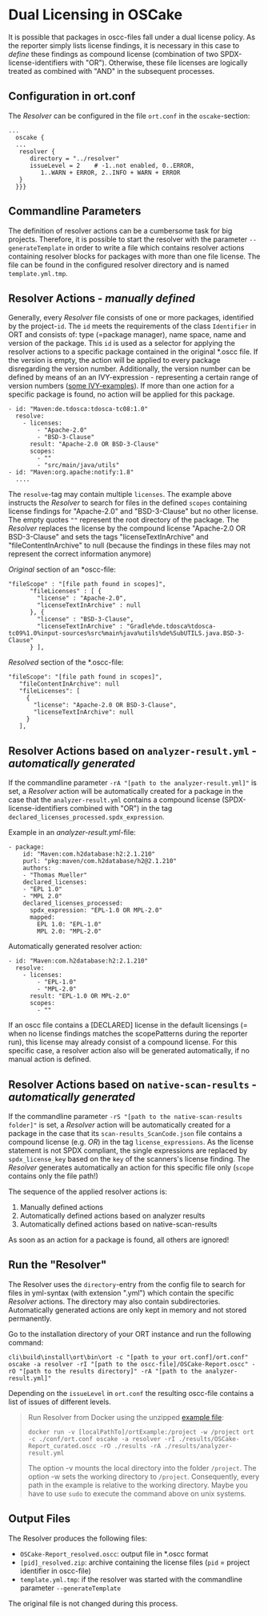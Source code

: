 # Dual Licensing in OSCake
It is possible that packages in oscc-files fall under a dual license policy. As the reporter simply lists license findings, it is necessary in this case to *define* these findings as compound license (combination of two SPDX-license-identifiers  with "OR"). Otherwise, these file licenses are logically treated as combined with "AND" in the subsequent processes.

## Configuration in ort.conf
The *Resolver* can be configured in the file `ort.conf` in the `oscake`-section:

```ort { {
...
  oscake {
  ...
   resolver {
      directory = "../resolver"
      issueLevel = 2	# -1..not enabled, 0..ERROR, 
         1..WARN + ERROR, 2..INFO + WARN + ERROR
   }
  }}}
``` 

## Commandline Parameters
The definition of resolver actions can be a cumbersome task for big projects. Therefore, it is possible to start the resolver with the parameter `--generateTemplate` in order to write a file which contains resolver actions containing resolver blocks for packages with more than one file license. The file can be found in the configured resolver directory and is named `template.yml.tmp`.


## Resolver Actions - *manually defined*
Generally, every *Resolver* file consists of one or more packages, identified by the project-`id`. The `id` meets the requirements of the class `Identifier` in ORT and consists of: type (=package manager), name space, name and version of the package. This `id` is used as a selector for applying the resolver actions to a specific package contained in the original \*.oscc file. If the version is empty, the action will be applied to every package disregarding the version number. Additionally, the version number can be defined by means of an an IVY-expression - representing a certain range of version numbers ([some IVY-examples](http://ant.apache.org/ivy/history/2.4.0/settings/version-matchers.html)). If  more than one action for a specific package is found, no action will be applied for this package.

```
- id: "Maven:de.tdosca:tdosca-tc08:1.0"
  resolve:
    - licenses:
        - "Apache-2.0"
        - "BSD-3-Clause"
      result: "Apache-2.0 OR BSD-3-Clause"
      scopes: 
        - ""
        - "src/main/java/utils"
- id: "Maven:org.apache:notify:1.8"
  ....
```
The `resolve`-tag may contain multiple `licenses`. The example above instructs the *Resolver* to search for files in the defined `scopes` containing license findings for "Apache-2.0" and "BSD-3-Clause" but no other license. The empty quotes `""` represent the root directory of the package. The *Resolver* replaces the license by the compound license "Apache-2.0 OR BSD-3-Clause" and sets the tags "licenseTextInArchive" and "fileContentInArchive" to null (because the findings in these files may not represent the correct information anymore)

*Original* section of an \*oscc-file:
```
"fileScope" : "[file path found in scopes]",
      "fileLicenses" : [ {
        "license" : "Apache-2.0",
        "licenseTextInArchive" : null
      }, {
        "license" : "BSD-3-Clause",
        "licenseTextInArchive" : "Gradle%de.tdosca%tdosca-tc09%1.0%input-sources%src%main%java%utils%de%SubUTILS.java.BSD-3-Clause"
      } ],
```

*Resolved* section of the \*.oscc-file:
```
"fileScope": "[file path found in scopes]",
   "fileContentInArchive": null
   "fileLicenses": [
     {
       "license": "Apache-2.0 OR BSD-3-Clause",
       "licenseTextInArchive": null
     }
   ],

```

## Resolver Actions based on `analyzer-result.yml` - *automatically generated*
If the commandline parameter `-rA "[path to the analyzer-result.yml]"` is set, a *Resolver* action will be automatically created for a package in the case that the `analyzer-result.yml` contains a compound license (SPDX-license-identifiers combined with "OR") in the tag `declared_licenses_processed.spdx_expression`.


Example in an *analyzer-result.yml*-file:
```
- package:
	id: "Maven:com.h2database:h2:2.1.210"
	purl: "pkg:maven/com.h2database/h2@2.1.210"
	authors:
	- "Thomas Mueller"
	declared_licenses:
	- "EPL 1.0"
	- "MPL 2.0"
	declared_licenses_processed:
	  spdx_expression: "EPL-1.0 OR MPL-2.0"
	  mapped:
		EPL 1.0: "EPL-1.0"
		MPL 2.0: "MPL-2.0"
```

Automatically generated resolver action:
```
- id: "Maven:com.h2database:h2:2.1.210"
  resolve:
    - licenses:
        - "EPL-1.0"
        - "MPL-2.0"
      result: "EPL-1.0 OR MPL-2.0"
      scopes: 
        - ""
```

If an oscc file contains a [DECLARED] license in the default licensings (= when no license findings matches the scopePatterns during the reporter run), this license may already consist of a compound license. For this specific case, a resolver action also will be generated automatically, if no manual action is defined.

## Resolver Actions based on `native-scan-results` - *automatically generated*

If the commandline parameter `-rS "[path to the native-scan-results folder]"` is set, a *Resolver* action will be automatically created for a package in the case that its `scan-results_ScanCode.json` file contains a compound license (e.g. *OR*) in the tag `license_expressions`. As the license statement is not SPDX compliant, the single expressions are replaced by `spdx_license_key` based on the `key` of the scanners's license finding. The *Resolver* generates automatically an action for this specific file only (`scope` contains only the file path!)

The sequence of the applied resolver actions is:
1. Manually defined actions
2. Automatically defined actions based on analyzer results
3. Automatically defined actions based on native-scan-results

As soon as an action for a package is found, all others are ignored!


## Run the "Resolver"

The Resolver uses the `directory`-entry from the config file to search for files in yml-syntax (with extension ".yml") which contain the specific *Resolver* actions. The directory may also contain subdirectories. Automatically generated actions are only kept in memory and not stored permanently.

Go to the installation directory of your ORT instance and run the following command:

`cli\build\install\ort\bin\ort -c "[path to your ort.conf]/ort.conf" oscake -a resolver -rI "[path to the oscc-file]/OSCake-Report.oscc" -rO "[path to the results directory]" -rA "[path to the analyzer-result.yml]"`

Depending on the `issueLevel` in `ort.conf` the resulting oscc-file contains a list of issues of different levels.

> Run Resolver from Docker using the unzipped [example file](./examples/versionMay2022/ortExample.zip):  
>
> `docker run -v [localPathTo]/ortExample:/project -w /project ort -c ./conf/ort.conf oscake -a resolver -rI ./results/OSCake-Report_curated.oscc -rO ./results -rA ./results/analyzer-result.yml`
>
> The option -v mounts the local directory into the folder `/project`. The option -w sets the working directory to `/project`. Consequently, every path in the example is relative to the working directory. Maybe you have to use `sudo` to execute the command above on unix systems.

## Output Files
The Resolver produces the following files:

* `OSCake-Report_resolved.oscc`: output file in *.oscc format 
* `[pid]_resolved.zip`: archive containing the license files (`pid` = project identifier in oscc-file)
* `template.yml.tmp`: if the resolver was started with the commandline parameter `--generateTemplate`

The original file is not changed during this process.

